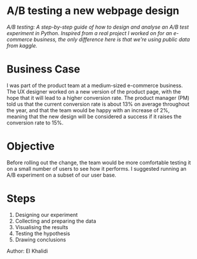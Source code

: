 # A/B testing a new webpage design

*A/B testing: A step-by-step guide of how to design and analyse an A/B test experiment in Python.*
*Inspired from a real project I worked on for an e-commerce business, the only difference here is that we're using public data from kaggle.*

# Business Case 
I was part of the product team at a medium-sized e-commerce business. The UX designer worked on a new version of the product page, with the hope that it will lead to a higher conversion rate. The product manager (PM) told us that the current conversion rate is about 13% on average throughout the year, and that the team would be happy with an increase of 2%, meaning that the new design will be considered a success if it raises the conversion rate to 15%.

# Objective
Before rolling out the change, the team would be more comfortable testing it on a small number of users to see how it performs. I suggested running an A/B experiment on a subset of our user base.


# Steps 

1. Designing our experiment
2. Collecting and preparing the data
3. Visualising the results
4. Testing the hypothesis
5. Drawing conclusions


Author: El Khalidi
